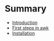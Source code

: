 # Summary

* [Introduction](README.md)
* [First steps in awk](manuscript/0.0firststeps.md)
* [Installation](manuscript/1.0file.md)